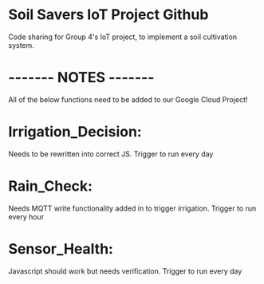 # Soil Savers IoT Project Github

Code sharing for Group 4's IoT project, to implement a soil cultivation system.

# ------- NOTES -------
All of the below functions need to be added to our Google Cloud Project!

# Irrigation_Decision:
Needs to be rewritten into correct JS. Trigger to run every day

# Rain_Check:
Needs MQTT write functionality added in to trigger irrigation. Trigger to run every hour

# Sensor_Health:
Javascript should work but needs verification. Trigger to run every day

